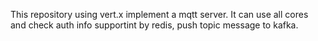 This repository using vert.x implement a mqtt server. It can use all cores and check auth info supportint by redis, push topic message to kafka.
